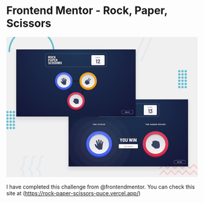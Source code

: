 # Frontend Mentor - Rock, Paper, Scissors

![Design preview for the Rock, Paper, Scissors coding challenge](./design/desktop-preview.jpg)

I have completed this challenge from @frontendmentor. 
You can check this site at (https://rock-paper-scissors-puce.vercel.app/)
